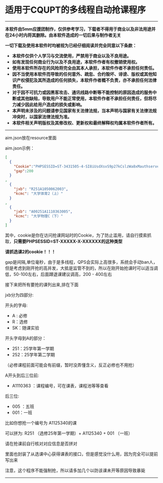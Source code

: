 # 适用于CQUPT的多线程自动抢课程序

---

**本软件由5mm应援团制作，仅供参考学习，下载者不得用于商业以及非法用途并在24小时内将其删除。由本软件造成的一切后果与制作者无关**

**一切下载及使用本软件时均被视为已经仔细阅读并完全同意以下条款：**

- **本软件仅供个人学习与交流使用，严禁用于商业以及不良用途。**
- **如有发现任何商业行为以及不良用途，本软件作者有权撤销使用权。**
- **使用本软件所存在的风险将完全由其本人承担，本软件作者不承担任何责任。**
- **因不当使用本软件而导致的任何意外、疏忽、合约毁坏、诽谤、版权或其他知识产权侵犯及其所造成的任何损失，本软件作者概不负责，亦不承担任何法律责任。**
- **对于因不可抗力或因黑客攻击、通讯线路中断等不能控制的原因造成的服务中断或其他缺陷，导致用户不能正常使用，本软件作者不承担任何责任，但将尽力减少因此给用户造成的损失或影响。**
- **本声明未涉及的问题请参见国家有关法律法规，当本声明与国家有关法律法规冲突时，以国家法律法规为准。**
- **本软件相关声明版权及其修改权、更新权和最终解释权均属本软件作者所有。**

---


aim.json放在resource里面

aim.json示例：

```json
[
  {
    "Cookie":"PHPSESSID=ST-3431505-4-SI8iUsdXsvS9p27kCslzWa8xMauthserver1",
    "gap":200
  }
,
  {
    "jxb": "R251A1050062003",
    "kcmc": "大学体育2（上）"
  }
,
  {
    "jxb": "A00251A1110363005",
    "kcmc": "大学物理C（下）"
  }
]
```

其中，cookie是你在访问抢课网站时的Cookie，为了防止滥用，请自行摸索抓取，**只需要PHPSESSID=ST-XXXXX-X-XXXXXX的这种类型**

**请抓选课2的cookie！！！**

gap是间隔,单位毫秒，由于是多线程，QPS会实际上高很多，系统会手动ban人，但是考虑到刚开抢的高并发，大抵是监管不到的，所以在刚开始抢课时可以适当调低，50-100左右，后面蹲退课建议调高，200 - 400左右

接下来把所有要抢的课列出来,排在下面

jxb分为四部分:

开头的字母:

+ A : 必修
+ R：选修
+ SK：随课实验

开头字母到A的部分：

+ 251：25学年第一学期
+ 252：25学年第二学期

（必修课程前面可能会有前缀，暂时没弄懂含义，反正必修也不用抢）

A开头到后三位前:

+ A1110363  ：课程编号，可在课表，课程池等等查看

后三位:

+ 005 ：五班
+ 001：一班

比如你想抢一个编号为 A1125340的课

可以拼为: R251 （选修25年第一学期）+  A1125340 + 001 （一班）

请在抢课前自行核对对应信息是否拼对

里面也封装了从选课中心获得课表的接口，但是感觉没什么用，因为完全可以提前写出来

注意，这个程序不能强制抢，所以请多加几个以防该课未开等原因导致暴毙

---

